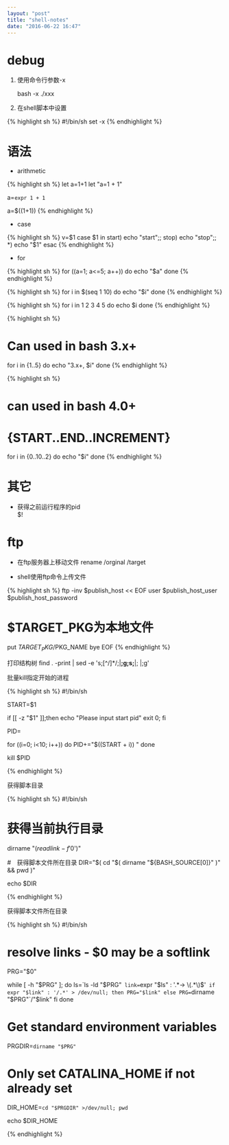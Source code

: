 ```yaml
---
layout: "post"
title: "shell-notes"
date: "2016-06-22 16:47"
---
```


# debug

1. 使用命令行参数-x

	bash -x ./xxx

2. 在shell脚本中设置

{% highlight sh %}
#!/bin/sh
set -x
{% endhighlight %}

# 语法

* arithmetic

{% highlight sh %}
let a=1+1
let "a=1 + 1"

a=`expr 1 + 1`

a=$((1+1))
{% endhighlight %}

* case

{% highlight sh %}
v=$1
case $1 in
	start)
		echo "start";;
	stop)
		echo "stop";;
	*)
		echo "$1"
esac
{% endhighlight %}

* for

{% highlight sh %}
for ((a=1; a<=5; a++))
do
	echo "$a"
done
{% endhighlight %}

{% highlight sh %}
for i in $(seq 1 10)
do
	echo "$i"
done
{% endhighlight %}

{% highlight sh %}
for i in 1 2 3 4 5
do
	echo $i
done
{% endhighlight %}

{% highlight sh %}
# Can used in bash 3.x+

for i in {1..5}
do
	echo "3.x+, $i"
done
{% endhighlight %}

{% highlight sh %}
# can used in bash 4.0+
# {START..END..INCREMENT}

for i in {0..10..2}
do
	echo "$i"
done
{% endhighlight %}

# 其它

* 获得之前运行程序的pid  
  $!
  
# ftp

* 在ftp服务器上移动文件
	rename /orginal /target

* shell使用ftp命令上传文件

{% highlight sh %}
ftp -inv $publish_host << EOF
 user $publish_host_user $publish_host_password
 # $TARGET_PKG为本地文件
 put $TARGET_PKG /$PKG_NAME
 bye
EOF
{% endhighlight %}


打印结构树
	find	.	-print	|	sed	-e	's;[^/]*/;|____;g;s;____|;	|;g'
	

批量kill指定开始的进程

{% highlight sh %} 
#!/bin/sh

START=$1

if [[ -z "$1" ]];then
    echo "Please input start pid"
    exit 0;
fi

PID=

for ((i=0; i<10; i++))
do
   PID+="$((START + i)) "
done

kill $PID

{% endhighlight %}

获得脚本目录

{% highlight sh %} 
#!/bin/sh

# 获得当前执行目录
dirname "$(readlink -f '$0')"

#　获得脚本文件所在目录
DIR="$( cd "$( dirname "${BASH_SOURCE[0]}" )" && pwd )"

echo $DIR

{% endhighlight %}

获得脚本文件所在目录

{% highlight sh %} 
#!/bin/sh

# resolve links - $0 may be a softlink
PRG="$0"

while [ -h "$PRG" ]; do
  ls=`ls -ld "$PRG"`
  link=`expr "$ls" : '.*-> \(.*\)$'`
  if expr "$link" : '/.*' > /dev/null; then
    PRG="$link"
  else
    PRG=`dirname "$PRG"`/"$link"
  fi
done

# Get standard environment variables
PRGDIR=`dirname "$PRG"`

# Only set CATALINA_HOME if not already set
DIR_HOME=`cd "$PRGDIR" >/dev/null; pwd`

echo $DIR_HOME

{% endhighlight %}
